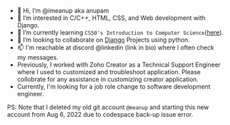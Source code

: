 - 👋 Hi, I’m @imeanup aka anupam
- 👀 I’m interested in C/C++, HTML, CSS, and Web development with Django.
- 🌱 I’m currently learning `CS50's Introduction to Computer Science`([here](https://cs50.harvard.edu/)).
- 💞️ I’m looking to collaborate on [Django](https://www.djangoproject.com/) Projects using python.
- 📫 I'm reachable at discord @linkedin (link in bio) where I often check my messages.
- Previously, I worked with Zoho Creator as a Technical Support Engineer where I used to customized and troubleshoot application. Please collobrate for any assistance in customizing creator application.
- Currently, I'm looking for a job role change to software development engineer.

PS: Note that I deleted my old git account `@meanup` and starting this new account from Aug 6, 2022 due to codespace back-up issue error.

<!---
imeanup/imeanup is a ✨ special ✨ repository because its `README.md` (this file) appears on your GitHub profile.
You can click the Preview link to take a look at your changes.
--->
